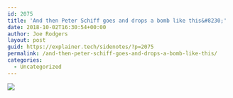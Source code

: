 ```yaml
---
id: 2075
title: 'And then Peter Schiff goes and drops a bomb like this&#8230;'
date: 2018-10-02T16:30:54+00:00
author: Joe Rodgers
layout: post
guid: https://explainer.tech/sidenotes/?p=2075
permalink: /and-then-peter-schiff-goes-and-drops-a-bomb-like-this/
categories:
  - Uncategorized
---
```

<img class="posthaven-gallery-image" src="https://i0.wp.com/phaven-prod.s3.amazonaws.com/files/image_part/asset/2145139/SAGeXJdAiuFF1INu9bwOQ1pH49E/medium_Screenshot_20181002-195345.png?resize=800%2C978&#038;ssl=1" data-posthaven-state="processed" data-medium-src="https://i0.wp.com/phaven-prod.s3.amazonaws.com/files/image_part/asset/2145139/SAGeXJdAiuFF1INu9bwOQ1pH49E/medium_Screenshot_20181002-195345.png?resize=800%2C978&#038;ssl=1" data-medium-width="800" data-medium-height="978" data-large-src="https://phaven-prod.s3.amazonaws.com/files/image_part/asset/2145139/SAGeXJdAiuFF1INu9bwOQ1pH49E/large_Screenshot_20181002-195345.png" data-large-width="1200" data-large-height="1467" data-thumb-src="https://phaven-prod.s3.amazonaws.com/files/image_part/asset/2145139/SAGeXJdAiuFF1INu9bwOQ1pH49E/thumb_Screenshot_20181002-195345.png" data-thumb-width="200" data-thumb-height="200" data-xlarge-src="https://phaven-prod.s3.amazonaws.com/files/image_part/asset/2145139/SAGeXJdAiuFF1INu9bwOQ1pH49E/xlarge_Screenshot_20181002-195345.png" data-xlarge-width="1675" data-xlarge-height="2048" data-orig-src="https://phaven-prod.s3.amazonaws.com/files/image_part/asset/2145139/SAGeXJdAiuFF1INu9bwOQ1pH49E/Screenshot_20181002-195345.png" data-orig-width="1675" data-orig-height="2048" data-posthaven-id="2145139" data-recalc-dims="1" />